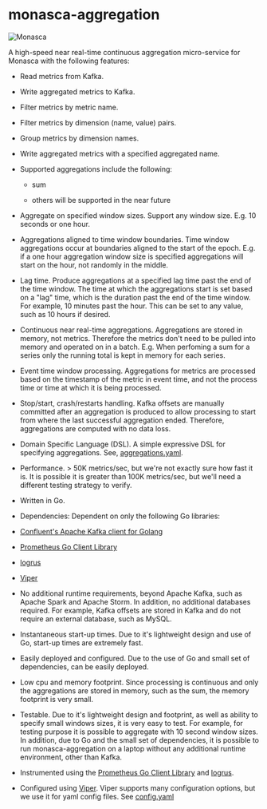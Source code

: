 # monasca-aggregation

![Monasca](https://photos-3.dropbox.com/t/2/AABUtCKREPgNoxyDzwPS9R2zACBW2i8lhO3QRHykGthlvw/12/442004266/png/32x32/3/1489042800/0/2/OpenStack_Project_Monasca_mascot.png/EPrB40IYj54HIAIoAg/nxOqRLZpYcMepsb_bitQEmj0VGCfwUnnwTOP-tjNFGs?dl=0&size=1600x1200&size_mode=3)

A high-speed near real-time continuous aggregation micro-service for Monasca with the following features:

* Read metrics from Kafka.

* Write aggregated metrics to Kafka.

* Filter metrics by metric name.

* Filter metrics by dimension (name, value) pairs.

* Group metrics by dimension names.

* Write aggregated metrics with a specified aggregated name.

* Supported aggregations include the following:
 
  * sum
  
  * others will be supported in the near future

* Aggregate on specified window sizes. Support any window size. E.g. 10 seconds or one hour.

* Aggregations aligned to time window boundaries.
Time window aggregations occur at boundaries aligned to the start of the epoch.
E.g. if a one hour aggregation window size is specified aggregations will start on the hour, not randomly in the middle.

* Lag time. Produce aggregations at a specified lag time past the end of the time window.
The time at which the aggregations start is set based on a "lag" time, which is the duration past the end of the time window.
For example, 10 minutes past the hour. This can be set to any value, such as 10 hours if desired.

* Continuous near real-time aggregations.
Aggregations are stored in memory, not metrics.
Therefore the metrics don't need to be pulled into memory and operated on in a batch.
E.g. When perfoming a sum for a series only the running total is kept in memory for each series.

* Event time window processing.
Aggregations for metrics are processed based on the timestamp of the metric in event time, and not the process time or time at which it is being processed.

* Stop/start, crash/restarts handling.
Kafka offsets are manually committed after an aggregation is produced to allow processing to start from where the last successful aggregation ended. Therefore, aggregations are computed with no data loss.

* Domain Specific Language (DSL).
A simple expressive DSL for specifying aggregations.
See, [aggregations.yaml](aggregations.yaml).

* Performance. > 50K metrics/sec, but we're not exactly sure how fast it is.
It is possible it is greater than 100K metrics/sec, but we'll need a different testing strategy to verify.

* Written in Go.

* Dependencies: Dependent on only the following Go libraries:

* [Confluent's Apache Kafka client for Golang](https://github.com/confluentinc/confluent-kafka-go)

* [Prometheus Go Client Library](https://github.com/prometheus/client_golang)

* [logrus](https://github.com/sirupsen/logrus)

* [Viper](https://github.com/spf13/viper)

* No additional runtime requirements, beyond Apache Kafka, such as Apache Spark and Apache Storm.
In addition, no additional databases required. For example, Kafka offsets are stored in Kafka and do not require an external database, such as MySQL.

* Instantaneous start-up times.
Due to it's lightweight design and use of Go, start-up times are extremely fast.

* Easily deployed and configured.
Due to the use of Go and small set of dependencies, can be easily deployed.

* Low cpu and memory footprint.
Since processing is continuous and only the aggregations are stored in memory, such as the sum, the memory footprint is very small.

* Testable.
Due to it's lightweight design and footprint, as well as ability to specify small windows sizes, it is very easy to test.
For example, for testing purpose it is possible to aggregate with 10 second window sizes.
In addition, due to Go and the small set of dependencies, it is possible to run monasca-aggregation on a laptop without any additional runtime environment, other than Kafka.

* Instrumented using the [Prometheus Go Client Library](https://github.com/prometheus/client_golang) and [logrus](https://github.com/sirupsen/logrus).

* Configured using [Viper](https://github.com/spf13/viper).
Viper supports many configuration options, but we use it for yaml config files.
See [config.yaml](config.yaml)
